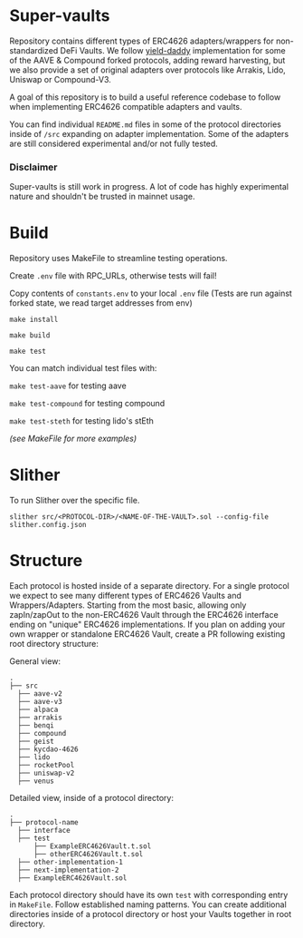 # Super-vaults

Repository contains different types of ERC4626 adapters/wrappers for non-standardized DeFi Vaults. We follow [yield-daddy](https://github.com/timeless-fi/yield-daddy) implementation for some of the AAVE & Compound forked protocols, adding reward harvesting, but we also provide a set of original adapters over protocols like Arrakis, Lido, Uniswap or Compound-V3. 

A goal of this repository is to build a useful reference codebase to follow when implementing ERC4626 compatible adapters and vaults.

You can find individual `README.md` files in some of the protocol directories inside of `/src` expanding on adapter implementation. Some of the adapters are still considered experimental and/or not fully tested. 

### Disclaimer

Super-vaults is still work in progress. A lot of code has highly experimental nature and shouldn't be trusted in mainnet usage.

# Build

Repository uses MakeFile to streamline testing operations. 

Create `.env` file with RPC_URLs, otherwise tests will fail!

Copy contents of `constants.env` to your local `.env` file (Tests are run against forked state, we read target addresses from env)

`make install`

`make build`

`make test`

You can match individual test files with:

`make test-aave` for testing aave

`make test-compound` for testing compound

`make test-steth` for testing lido's stEth

_(see MakeFile for more examples)_

# Slither

To run Slither over the specific file. 

`slither src/<PROTOCOL-DIR>/<NAME-OF-THE-VAULT>.sol --config-file slither.config.json`

# Structure

Each protocol is hosted inside of a separate directory. For a single protocol we expect to see many different types of ERC4626 Vaults and Wrappers/Adapters. Starting from the most basic, allowing only zapIn/zapOut to the non-ERC4626 Vault through the ERC4626 interface ending on "unique" ERC4626 implementations. If you plan on adding your own wrapper or standalone ERC4626 Vault, create a PR following existing root directory structure: 

General view:

    .
    ├── src
      ├── aave-v2
      ├── aave-v3
      ├── alpaca
      ├── arrakis
      ├── benqi
      ├── compound
      ├── geist
      ├── kycdao-4626      
      ├── lido
      ├── rocketPool
      ├── uniswap-v2
      ├── venus

Detailed view, inside of a protocol directory:

    .
    ├── protocol-name
      ├── interface
      ├── test
          ├── ExampleERC4626Vault.t.sol
          ├── otherERC4626Vault.t.sol
      ├── other-implementation-1
      ├── next-implementation-2
      ├── ExampleERC4626Vault.sol

Each protocol directory should have its own `test` with corresponding entry in `MakeFile`. Follow established naming patterns. You can create additional directories inside of a protocol directory or host your Vaults together in root directory.
